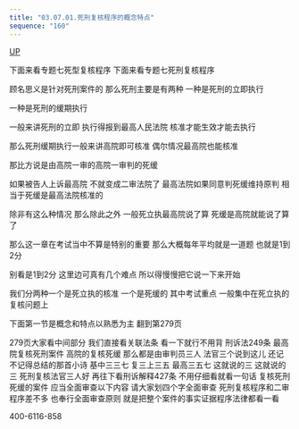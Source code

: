```yaml
---
title: "03.07.01.死刑复核程序的概念特点"
sequence: "160"
---
```


[UP](/law/criminal-procedure-law-index.html)

下面来看专题七死型复核程序
下面来看专题七死刑复核程序

顾名思义是针对死刑案件的
那么死刑主要是有两种
一种是死刑的立即执行

一种是死刑的缓期执行

一般来讲死刑的立即
执行得报到最高人民法院
核准才能生效才能去执行

那么死刑缓期执行一般来讲高院即可核准
偶尔情况最高院也能核准

那比方说是由高院一审的高院一审判的死缓

如果被告人上诉最高院
不就变成二审法院了
最高法院如果同意判死缓维持原判
相当于死缓是最高法院核准的

除非有这么种情况
那么除此之外
一般死立执最高院说了算
死缓是高院就能说了算了

那么这一章在考试当中不算是特别的重要
那么大概每年平均就是一道题
也就是1到2分

别看是1到2分
这里边可真有几个难点
所以得慢慢把它说一下来开始

我们分两种一个是死立执的核准
一个是死缓的
其中考试重点
一般集中在死立执的复核问题上

下面第一节是概念和特点以熟悉为主
翻到第279页

279页大家看中间部分
我们直接看关联法条
看一下就行不用背
刑诉法249条
最高院复核死刑案件
高院的复核死缓
那么都是由审判员三人
法官三个说到这儿
还记不记得总结的那首小诗
基中三三七
复三上三五
最高三五七
这就说的三 
这就说的三
死刑复核法官三人好
再往下看刑诉解释427条
不用仔细看就看一句话
复核死刑死缓的案件
应当全面审查以下内容
请大家划四个字全面审查
死刑复核程序和二审程序差不多
也奉行全面审查原则
就是把整个案件的事实证据程序法律都看一看

400-6116-858
